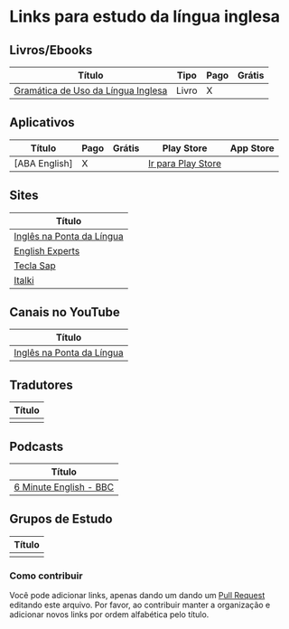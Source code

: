 
# Links para estudo da língua inglesa

## Livros/Ebooks
 Título | Tipo  | Pago | Grátis
------- | ------  | ------- | ------
[Gramática de Uso da Língua Inglesa](https://www.amazon.com.br/Gram%C3%A1tica-L%C3%ADngua-Inglesa-Denilso-Lima/dp/8521628390) | Livro | X | |

## Aplicativos
 Título | Pago | Grátis | Play Store | App Store
------- | ------ | ------ | ------  | ------  
[ABA English] | X |  | [Ir para Play Store](https://play.google.com/store/apps/details?id=com.abaenglish.videoclass) | |


## Sites
 Título | 
------- | 
[Inglês na Ponta da Língua](https://www.inglesnapontadalingua.com.br/) | 
[English Experts](https://www.englishexperts.com.br/) | 
[Tecla Sap](http://www.teclasap.com.br/) | 
[Italki](https://www.italki.com/home) | 


## Canais no YouTube
 Título | 
------- | 
[Inglês na Ponta da Língua](https://www.inglesnapontadalingua.com.br/) | 


## Tradutores
 Título | 
------- | 
[]() | 


## Podcasts
 Título | 
------- | 
[6 Minute English - BBC](https://www.bbc.co.uk/programmes/p02pc9tn/episodes/downloads) | 


## Grupos de Estudo
 Título | 
------- | 
[]() | 


### Como contribuir
Você pode adicionar links, apenas dando um dando um [Pull Request](https://blog.da2k.com.br/2015/02/04/git-e-github-do-clone-ao-pull-request/) editando este arquivo. Por favor, ao contribuir manter a organização e adicionar novos links por ordem alfabética pelo título.
